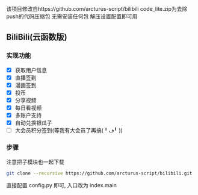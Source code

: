 该项目修改自https://github.com/arcturus-script/bilibili code_lite.zip为去除push的代码压缩包 无需安装任何包 解压设置配置即可用

## BiliBili(云函数版)

### 实现功能

- [x] 获取用户信息
- [x] 直播签到
- [x] 漫画签到
- [x] 投币
- [x] 分享视频
- [x] 每日看视频
- [x] 多账户支持
- [x] 自动兑换银瓜子
- [ ] 大会员积分签到(等我有大会员了再搞(╹ڡ╹ ))

### 步骤

注意把子模块也一起下载

```bash
git clone --recursive https://github.com/arcturus-script/bilibili.git
```

直接配置 config.py 即可, 入口改为 index.main
